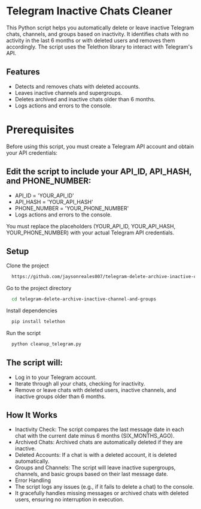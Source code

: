 
# Telegram Inactive Chats Cleaner

This Python script helps you automatically delete or leave inactive Telegram chats, channels, and groups based on inactivity. It identifies chats with no activity in the last 6 months or with deleted users and removes them accordingly. The script uses the Telethon library to interact with Telegram's API.




## Features

- Detects and removes chats with deleted accounts.
- Leaves inactive channels and supergroups.
- Deletes archived and inactive chats older than 6 months.
- Logs actions and errors to the console.


# Prerequisites

Before using this script, you must create a Telegram API account and obtain your API credentials:


## Edit the script to include your API_ID, API_HASH, and PHONE_NUMBER:

- API_ID = 'YOUR_API_ID'
- API_HASH = 'YOUR_API_HASH'
- PHONE_NUMBER = 'YOUR_PHONE_NUMBER'
- Logs actions and errors to the console.

You must replace the placeholders (YOUR_API_ID, YOUR_API_HASH, YOUR_PHONE_NUMBER) with your actual Telegram API credentials.


## Setup

Clone the project

```bash
  https://github.com/jaysonreales007/telegram-delete-archive-inactive-channel-and-groups.git
```

Go to the project directory

```bash
  cd telegram-delete-archive-inactive-channel-and-groups
```

Install dependencies

```bash
  pip install telethon
```

Run the script

```bash
  python cleanup_telegram.py
```


## The script will:

- Log in to your Telegram account.
- Iterate through all your chats, checking for inactivity.
- Remove or leave chats with deleted users, inactive channels, and inactive groups older than 6 months.

## How It Works

- Inactivity Check: The script compares the last message date in each chat with the current date minus 6 months (SIX_MONTHS_AGO).
- Archived Chats: Archived chats are automatically deleted if they are inactive.
- Deleted Accounts: If a chat is with a deleted account, it is deleted automatically.
- Groups and Channels: The script will leave inactive supergroups, channels, and basic groups based on their last message date.
- Error Handling
- The script logs any issues (e.g., if it fails to delete a chat) to the console.
- It gracefully handles missing messages or archived chats with deleted users, ensuring no interruption in execution.
